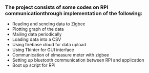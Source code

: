 ### The project consists of some codes on RPI communicationthrough implementation of the following:
- Reading and sending data to Zigbee
- Plotting graph of the data
- Mailing data periodically
- Loading data into a CSV
- Using firebase cloud for data upload
- Using Tkinter for GUI interface
- Communication of elmeasure meter with zigbee
- Setting up bluetooth communication between RPI and application
- Boot up script for RPI


